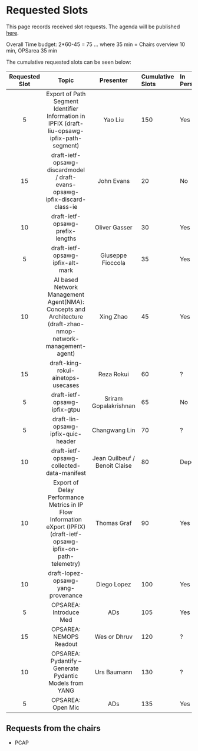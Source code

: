 # Requested Slots

This page records received slot requests. The agenda will be published [here](https://github.com/IETF-OPSAWG-WG/IETF-Meetings/blob/main/122/agenda.md).

Overall Time budget: 2*60-45 = 75 ... where 35 min = Chairs overview 10 min, OPSarea 35 min

The cumulative requested slots can be seen below:

| Requested Slot          | Topic              |  Presenter | Cumulative Slots   | In Person?   | Adopted?  | Discussed? | Granted Status|
|:-------------:|:-----------------:|:-----:|:----------------|:--------|:--------|:--------|:--------|
| 5  | Export of Path Segment Identifier Information in IPFIX (draft-liu-opsawg-ipfix-path-segment) | Yao Liu | 150  | Yes | No | Yes | - |
| 15 | draft-ietf-opsawg-discardmodel / draft-evans-opsawg-ipfix-discard-class-ie  | John Evans | 20  | No  | Yes | Yes  | Yes |
| 10 | draft-ietf-opsawg-prefix-lengths | Oliver Gasser | 30  | Yes  | Yes | Yes  | Yes |
| 5 | draft-ietf-opsawg-ipfix-alt-mark | Giuseppe Fioccola | 35  | Yes | Yes | Yes  | Yes |
| 10 | AI based Network Management Agent(NMA): Concepts and Architecture (draft-zhao-nmop-network-management-agent)  | Xing Zhao | 45  | Yes  | No | No  | |
| 15 | draft-king-rokui-ainetops-usecases  | Reza Rokui | 60  | ?  | No | No  | No |
| 5 | draft-ietf-opsawg-ipfix-gtpu  | Sriram Gopalakrishnan | 65  | No  | Yes | Yes  | Yes |
| 5 | draft-lin-opsawg-ipfix-quic-header  | Changwang Lin | 70  | ?  | No | No |  |
| 10 | draft-ietf-opsawg-collected-data-manifest  | Jean Quilbeuf / Benoit Claise | 80  | Depends   | Yes | Yes | Yes |
| 10 | Export of Delay Performance Metrics in IP Flow Information eXport (IPFIX) (draft-ietf-opsawg-ipfix-on-path-telemetry) | Thomas Graf | 90 | Yes | Yes | Yes | Yes |
| 10 |  draft-lopez-opsawg-yang-provenance | Diego Lopez | 100 | Yes | No | Yes | Yes |
| 5 | OPSAREA: Introduce Med | ADs | 105 | Yes | N/A | Yes | Yes |
| 15 | OPSAREA: NEMOPS Readout  | Wes or Dhruv | 120  | ?   | N/A | Yes | Yes |
| 10 | OPSAREA: Pydantify – Generate Pydantic Models from YANG  | Urs Baumann | 130  | ?  | No | No  | |
| 5 | OPSAREA: Open Mic | ADs | 135 | Yes | N/A | Yes | Yes |

## Requests from the chairs

* PCAP
